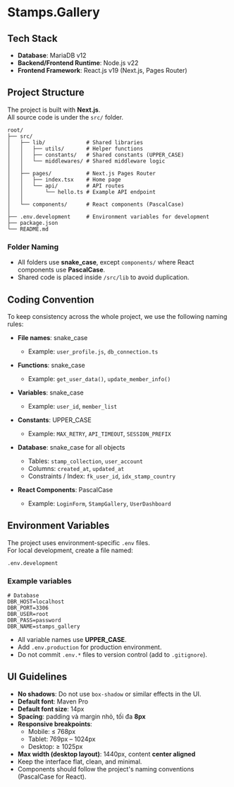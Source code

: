 # Stamps.Gallery

## Tech Stack
- **Database**: MariaDB v12  
- **Backend/Frontend Runtime**: Node.js v22  
- **Frontend Framework**: React.js v19 (Next.js, Pages Router)  

## Project Structure
The project is built with **Next.js**.  
All source code is under the `src/` folder.

```
root/
├── src/
│   ├── lib/             # Shared libraries
│   │   ├── utils/       # Helper functions
│   │   ├── constants/   # Shared constants (UPPER_CASE)
│   │   └── middlewares/ # Shared middleware logic
│   │
│   ├── pages/           # Next.js Pages Router
│   │   ├── index.tsx    # Home page
│   │   └── api/         # API routes
│   │       └── hello.ts # Example API endpoint
│   │
│   └── components/      # React components (PascalCase)
│
├── .env.development     # Environment variables for development
├── package.json
└── README.md
```

### Folder Naming
- All folders use **snake_case**, except `components/` where React components use **PascalCase**.  
- Shared code is placed inside `/src/lib` to avoid duplication.  

## Coding Convention
To keep consistency across the whole project, we use the following naming rules:

- **File names**: snake_case  
  - Example: `user_profile.js`, `db_connection.ts`  

- **Functions**: snake_case  
  - Example: `get_user_data()`, `update_member_info()`  

- **Variables**: snake_case  
  - Example: `user_id`, `member_list`  

- **Constants**: UPPER_CASE  
  - Example: `MAX_RETRY`, `API_TIMEOUT`, `SESSION_PREFIX`  

- **Database**: snake_case for all objects  
  - Tables: `stamp_collection`, `user_account`  
  - Columns: `created_at`, `updated_at`  
  - Constraints / Index: `fk_user_id`, `idx_stamp_country`  

- **React Components**: PascalCase  
  - Example: `LoginForm`, `StampGallery`, `UserDashboard`  

## Environment Variables
The project uses environment-specific `.env` files.  
For local development, create a file named:

```
.env.development
```

### Example variables
```
# Database
DBR_HOST=localhost
DBR_PORT=3306
DBR_USER=root
DBR_PASS=password
DBR_NAME=stamps_gallery

```

- All variable names use **UPPER_CASE**.  
- Add `.env.production` for production environment.  
- Do not commit `.env.*` files to version control (add to `.gitignore`).  

## UI Guidelines

- **No shadows**: Do not use `box-shadow` or similar effects in the UI.  
- **Default font**: Maven Pro  
- **Default font size**: 14px  
- **Spacing**: padding và margin nhỏ, tối đa **8px**  
- **Responsive breakpoints**:
  - Mobile: ≤ 768px  
  - Tablet: 769px – 1024px  
  - Desktop: ≥ 1025px  
- **Max width (desktop layout)**: 1440px, content **center aligned**  
- Keep the interface flat, clean, and minimal.  
- Components should follow the project's naming conventions (PascalCase for React).  
